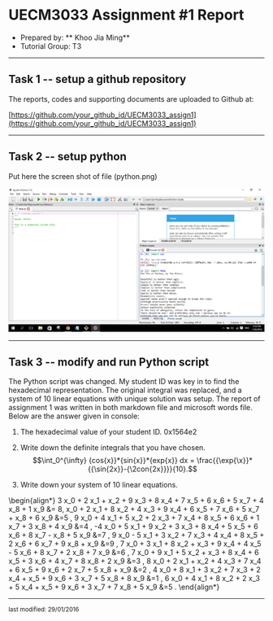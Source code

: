 UECM3033 Assignment #1 Report
========================================================

- Prepared by: ** Khoo Jia Ming**
- Tutorial Group: T3

--------------------------------------------------------

## Task 1 -- setup a github repository

The reports, codes and supporting documents are uploaded to Github at: 

[https://github.com/your_github_id/UECM3033_assign1](https://github.com/your_github_id/UECM3033_assign1)


---------------------------------------------------------

## Task 2 -- setup python

Put here the screen shot of file (python.png)

![python.png](python.png)


------------------------------------------------------------

## Task 3 -- modify and run Python script

The Python script was changed. My student ID was key in to find the hexadecimal representation. The original integral was replaced, and a system of 10 linear equations with unique solution was setup. The report of assignment 1 was written in both markdown file and microsoft words file. Below are the answer given in console:

1. The hexadecimal value of your student ID.
0x1564e2

2. Write down the definite integrals that you have chosen.
$$\int_0^{\infty} {cos{x}}*{sin{x}}*{exp{x}} dx = \frac{{\exp{\x}}*{{\sin{2x}}-{\2con{2x}}}}{10}.$$

3. Write down your system of 10 linear equations.

\begin{align*}
3 x_0 + 2 x_1 + x_2 + 9 x_3 + 8 x_4 + 7 x_5 + 6 x_6 + 5 x_7 + 4 x_8 + 1 x_9 &= 8,
x_0 + 2 x_1 + 8 x_2 + 4 x_3 + 9 x_4 + 6 x_5 + 7 x_6 + 5 x_7 + x_8 + 6 x_9 &=5 ,
9 x_0 + 4 x_1 + 5 x_2 + 2 x_3 + 7 x_4 + 8 x_5 + 6 x_6 + 1 x_7 + 3 x_8 + 4 x_9 &=4 ,
-4 x_0 + 5 x_1 + 9 x_2 + 3 x_3 + 8 x_4 + 5 x_5 + 6 x_6 + 8 x_7 - x_8 + 5 x_9 &=7 ,
9 x_0 - 5 x_1 + 3 x_2 + 7 x_3 + 4 x_4 + 8 x_5 + 2 x_6 + 6 x_7 + 9 x_8 + x_9 &=9 ,
7 x_0 + 3 x_1 + 8 x_2 + x_3 + 9 x_4 + 4 x_5 - 5 x_6 + 8 x_7 + 2 x_8 + 7 x_9 &=6 ,
7 x_0 + 9 x_1 + 5 x_2 + x_3 + 8 x_4 + 6 x_5 + 3 x_6 + 4 x_7 + 8 x_8 + 2 x_9 &=3 ,
8 x_0 + 2 x_1 + x_2 + 4 x_3 + 7 x_4 + 6 x_5 + 9 x_6 + 2 x_7 + 5 x_8 + x_9 &=2 ,
4 x_0 + 8 x_1 + 3 x_2 + 7 x_3 + 2 x_4 + x_5 + 9 x_6 + 3 x_7 + 5 x_8 + 8 x_9 &=1 ,
6 x_0 + 4 x_1 + 8 x_2 + 2 x_3 + 5 x_4 + x_5 + 9 x_6 + 3 x_7 + 7 x_8 + 5 x_9 &=5 .
\end{align*}

-----------------------------------

<sup>last modified: 29/01/2016</sup>
